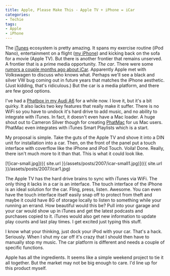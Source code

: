 ```yaml
---
title: Apple, Please Make This - Apple TV + iPhone = iCar
categories:
- Techie
tags:
- Apple
- iPhone
---
```


The [iTunes](http://www.apple.com/itunes/) ecosystem is pretty amazing. It spans my exercise routine (iPod Nano), entertainment on a flight ([my iPhone](/thingelstad/i-got-my-iphone)) and kicking back on the sofa for a movie (Apple TV). But there is another frontier that remains unserved. A frontier that is a prime media opportunity. _The car_.
There were some [rumors a couple months ago about iCar](http://www.macrumors.com/2007/08/29/volkswagen-apple-working-on-icar/). Apparently Apple met with Volkswagen to discuss who knows what. Perhaps we'll see a black and silver VW bug coming out in future years that matches the iPhone aesthetic. (Just kidding, that's ridiculous.) But the car is a media platform, and there are few good options.

I've had a [Phatbox in my Audi A6](/thingelstad/phatbox-installed) for a while now. I love it, but it's a bit quirky. It also lacks two key features that really make it suffer. There is no WiFi so you have to undock it's hard drive to add music, and no ability to integrate with iTunes. In fact, it doesn't even have a Mac loader. A huge shout out to Cameron Silver though for creating [PhatMac](http://buzzneon.com/PhatMac/) for us Mac users. PhatMac even integrates with iTunes Smart Playlists which is a start.

My proposal is simple. Take the guts of the Apple TV and shove it into a DIN unit for installation into a car. Then, on the front of the panel put a touch interface with coverflow like the iPhone and iPod Touch. Voila! Done. Really, there isn't much more to it than that. This is what it could look like.

[![icar-small.jpg]({{ site.url }}/assets/posts/2007/icar-small1.jpg)]({{ site.url }}/assets/posts/2007/icar1.jpg)

The Apple TV has the hard drive brains to sync with iTunes via WiFi. The only thing it lacks in a car is an interface. The touch interface of the iPhone is an ideal solution for the car. Fling, press, listen. Awesome. You can even have the touch interface itself easily snap off to protect from theft and maybe it could have 8G of storage locally to listen to something while your running an errand. How beautiful would this be? Pull into your garage and your car would show up in iTunes and get the latest podcasts and purchases copied to it. iTunes would also get new information to update play counts and last play times. I get excited just typing this stuff.

I know what your thinking, just dock your iPod with your car. That's a hack. Seriously. When I shut my car off it's crazy that I should then have to manually stop my music. The car platform is different and needs a couple of specific functions.

Apple has all the ingredients. It seems like a simple weekend project to tie it all together. But the market may not be big enough to care. I'd line up for this product myself.
